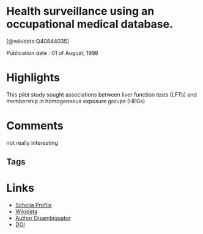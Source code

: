 
Health surveillance using an occupational medical database.
===========================================================
  
  [@wikidata:Q40844035]  
  
Publication date : 01 of August, 1998  

# Highlights
This pilot study sought associations between liver function tests (LFTs) and membership in homogeneous exposure groups (HEGs)

# Comments
not really interesting 

## Tags

# Links
  
 * [Scholia Profile](https://scholia.toolforge.org/work/Q40844035)  
 * [Wikidata](https://www.wikidata.org/wiki/Q40844035)  
 * [Author Disambiguator](https://author-disambiguator.toolforge.org/work_item_oauth.php?id=Q40844035&batch_id=&match=1&author_list_id=&doit=Get+author+links+for+work)  
 * [DOI](https://doi.org/10.1097/00043764-199808000-00005)  
